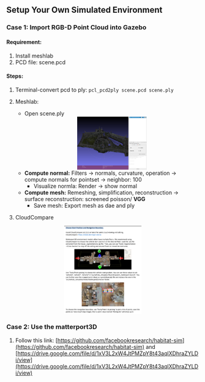 ## Setup Your Own Simulated Environment

### Case 1: Import RGB-D Point Cloud into Gazebo
#### Requirement:
1. Install meshlab
2. PCD file: scene.pcd

#### Steps:
1. Terminal-convert pcd to ply: ```pcl_pcd2ply scene.pcd scene.ply```
2. Meshlab:
    * Open scene.ply
      <div align="center">
        <a href="">
          <img align="center" src="image/setup_simu_import_pc.png" width="40%" alt="setup_simu_import_pc">
        </a> 
      </div>
    * **Compute normal:** Filters → normals, curvature, operation → compute normals for pointset → neighbor: 100
      * Visualize normla: Render → show normal
    * **Compute mesh:** Remeshing, simplification, reconstruction → surface reconstruction: screened poisson/ **VGG**
      * Save mesh: Export mesh as dae and ply

3. CloudCompare
  <div align="center">
    <a href="">
      <img align="center" src="image/setup_simu_start_end_point.png" width="40%" alt="setup_simu_start_end_point">
    </a> 
  </div>

### Case 2: Use the matterport3D
1. Follow this link: 
[https://github.com/facebookresearch/habitat-sim](https://github.com/facebookresearch/habitat-sim) and 
[https://drive.google.com/file/d/1xV3L2xW4JtPMZpY8t43aqlXDhraZYLDi/view](https://drive.google.com/file/d/1xV3L2xW4JtPMZpY8t43aqlXDhraZYLDi/view)

